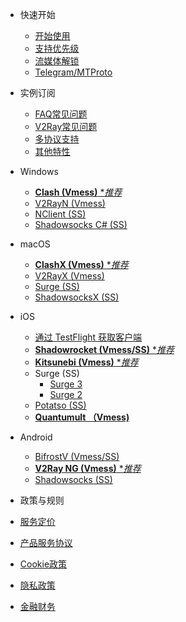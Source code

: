 * 快速开始
  * [开始使用](/quick/start)
  * [支持优先级](/general/support)
  * [流媒体解锁](/general/streaming)
  * [Telegram/MTProto](/general/mtproto)

* 实例订阅
  * [FAQ常见问题](/general/faq)
  * [V2Ray常见问题](/general/v2ray)
  * [多协议支持](/feature/protocols)
  * [其他特性](/feature/others)

* Windows
  * [**Clash (Vmess)** **推荐*](/windows/clash)
  * [V2RayN (Vmess)](/windows/v2rayn)
  * [NClient (SS)](/windows/nclient)
  * [Shadowsocks C# (SS)](/windows/shadowsocks)	

* macOS
  * [**ClashX (Vmess)** **推荐*](/macos/clashx) 
  * [V2RayX (Vmess)](/macos/v2rayx)
  * [Surge (SS)](/macos/surge)
  * [ShadowsocksX (SS)](/macos/shadowsocksx)

* iOS
  * [通过 TestFlight 获取客户端](/ios/testflight) 
  * [**Shadowrocket (Vmess/SS)** **推荐*](/ios/shadowrocket)
  * [**Kitsunebi (Vmess)** **推荐*](/ios/kitsunebi)
  * Surge (SS)
    * [Surge 3](/ios/surge3)
    * [Surge 2](/ios/surge2)
  * [Potatso (SS)](/ios/potatso)
  * [**Quantumult （Vmess)**](/ios/quantumult)

* Android
  * [BifrostV (Vmess/SS)](/android/bifrostv)
  * [**V2Ray NG (Vmess)** **推荐*](/android/v2rayng)
  * [Shadowsocks (SS)](/android/shadowsocks)

*  政策与规则
  * [服务定价](/policy/pricing)
  * [产品服务协议](/policy/tos)
  * [Cookie政策](/policy/cookies)
  * [隐私政策](/policy/privacy)
  * [金融财务](/policy/finance)
